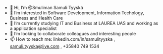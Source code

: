 - 👋 Hi, I’m @Smuliman Samuli Tyyskä
- 👀 I’m interested in Software Development, Information Techology, Business and Health Care
- 🌱 I’m currently studying IT and Business at LAUREA UAS and working as a application specialist
- 💞️ I’m looking to collaborate colleagues and interesting people
- 📫 How to reach me: linkedin.com/in/samulityyska , samuli.tyyska@live.com , +35840 749 1534

<!---
Smuliman/Smuliman is a ✨ special ✨ repository because its `README.md` (this file) appears on your GitHub profile.
You can click the Preview link to take a look at your changes.
--->
